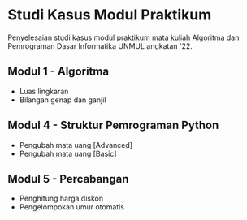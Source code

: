 # Studi Kasus Modul Praktikum
Penyelesaian studi kasus modul praktikum mata kuliah Algoritma dan Pemrograman Dasar Informatika UNMUL angkatan '22.

## Modul 1 - Algoritma
- Luas lingkaran
- Bilangan genap dan ganjil

## Modul 4 - Struktur Pemrograman Python
- Pengubah mata uang \[Advanced\]
- Pengubah mata uang \[Basic\]

## Modul 5 - Percabangan
- Penghitung harga diskon
- Pengelompokan umur otomatis